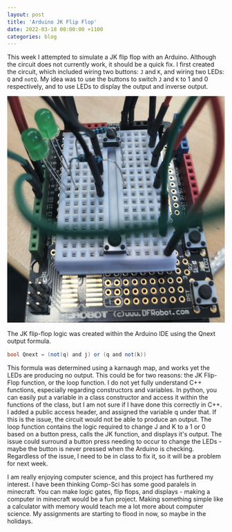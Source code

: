 ```yaml
---
layout: post
title: 'Arduino JK Flip Flop'
date: 2022-03-18 00:00:00 +1100
categories: blog
---
```


This week I attempted to simulate a JK flip flop with an Arduino. Although the circuit does not currently work, it should be a quick fix. I first created the circuit, which included wiring two buttons: `J` and `K`, and wiring two LEDs: `Q` and `notQ`. My idea was to use the buttons to switch `J` and `K` to 1 and 0 respectively, and to use LEDs to display the output and inverse output.

![Circuit](/assets/Arduino-JK-Flip-Flop/Circuit.jpg)

The JK flip-flop logic was created within the Arduino IDE using the Qnext output formula.

```c#
bool Qnext = (not(q) and j) or (q and not(k))
```

This formula was determined using a karnaugh map, and works yet the LEDs are producing no output. This could be for two reasons: the JK Flip-Flop function, or the loop function. I do not yet fully understand C++ functions, especially regarding constructors and variables. In python, you can easily put a variable in a class constructor and access it within the functions of the class, but I am not sure if I have done this correctly in C++. I added a public access header, and assigned the variable q under that. If this is the issue, the circuit would not be able to produce an output. The loop function contains the logic required to change J and K to a 1 or 0 based on a button press, calls the JK function, and displays it's output. The issue could surround a button press needing to occur to change the LEDs - maybe the button is never pressed when the Arduino is checking. Regardless of the issue, I need to be in class to fix it, so it will be a problem for next week. 

I am really enjoying computer science, and this project has furthered my interest. I have been thinking Comp-Sci has some good paralels in minecraft. You can make logic gates, flip flops, and displays - making a computer in minecraft would be a fun project. Making something simple like a calculator with memory would teach me a lot more about computer science. My assignments are starting to flood in now, so maybe in the holidays. 